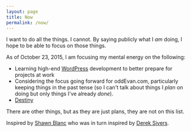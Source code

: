 ```yaml
---
layout: page
title: Now
permalink: /now/
---
```


I want to do all the things. I cannot. By saying publicly what I _am_ doing, I hope to be able to focus on those things.

As of October 23, 2015, I am focusing my mental energy on the following:

* Learning high-end [WordPress](http://wordpress.org) development to better prepare for projects at work
* Considering the focus going forward for oddEvan.com, particularly keeping things in the past tense (so I can't talk about things I _plan_ on doing but only things I've already _done_).
* [Destiny](https://www.bungie.net/en/Profile/254/9093158)

There are other things, but as they are just plans, they are not on this list.

Inspired by [Shawn Blanc](https://shawnblanc.net/now/) who was in turn inspired by [Derek Sivers](https://sivers.org/nowff).

